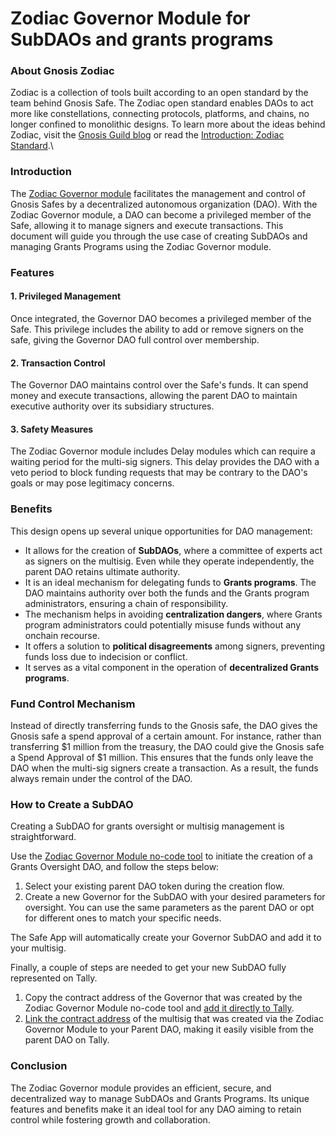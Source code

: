 # Zodiac Governor Module for SubDAOs and grants programs

### About Gnosis Zodiac

Zodiac is a collection of tools built according to an open standard by the team behind Gnosis Safe. The Zodiac open standard enables DAOs to act more like constellations, connecting protocols, platforms, and chains, no longer confined to monolithic designs. To learn more about the ideas behind Zodiac, visit the [Gnosis Guild blog](http://gnosisguild.mirror.xyz/) or read the [Introduction: Zodiac Standard](https://zodiac.wiki/index.php/Introduction:\_Zodiac\_Standard).\


### Introduction

The [Zodiac Governor module](https://zodiac.wiki/index.php/Category:Governor\_Module) facilitates the management and control of Gnosis Safes by a decentralized autonomous organization (DAO). With the Zodiac Governor module, a DAO can become a privileged member of the Safe, allowing it to manage signers and execute transactions. This document will guide you through the use case of creating SubDAOs and managing Grants Programs using the Zodiac Governor module.

### Features

#### 1. Privileged Management

Once integrated, the Governor DAO becomes a privileged member of the Safe. This privilege includes the ability to add or remove signers on the safe, giving the Governor DAO full control over membership.

#### 2. Transaction Control

The Governor DAO maintains control over the Safe's funds. It can spend money and execute transactions, allowing the parent DAO to maintain executive authority over its subsidiary structures.

#### 3. Safety Measures

The Zodiac Governor module includes Delay modules which can require a waiting period for the multi-sig signers. This delay provides the DAO with a veto period to block funding requests that may be contrary to the DAO's goals or may pose legitimacy concerns.

### Benefits

This design opens up several unique opportunities for DAO management:

* It allows for the creation of **SubDAOs**, where a committee of experts act as signers on the multisig. Even while they operate independently, the parent DAO retains ultimate authority.
* It is an ideal mechanism for delegating funds to **Grants programs**. The DAO maintains authority over both the funds and the Grants program administrators, ensuring a chain of responsibility.
* The mechanism helps in avoiding **centralization dangers**, where Grants program administrators could potentially misuse funds without any onchain recourse.
* It offers a solution to **political disagreements** among signers, preventing funds loss due to indecision or conflict.
* It serves as a vital component in the operation of **decentralized Grants programs**.

### Fund Control Mechanism

Instead of directly transferring funds to the Gnosis safe, the DAO gives the Gnosis safe a spend approval of a certain amount. For instance, rather than transferring $1 million from the treasury, the DAO could give the Gnosis safe a Spend Approval of $1 million. This ensures that the funds only leave the DAO when the multi-sig signers create a transaction. As a result, the funds always remain under the control of the DAO.

### How to Create a SubDAO

Creating a SubDAO for grants oversight or multisig management is straightforward.&#x20;

Use the [Zodiac Governor Module no-code tool](https://zodiac.wiki/index.php/Governor\_Module:\_Operator\_Tutorial) to initiate the creation of a Grants Oversight DAO, and follow the steps below:

1. Select your existing parent DAO token during the creation flow.
2. Create a new Governor for the SubDAO with your desired parameters for oversight. You can use the same parameters as the parent DAO or opt for different ones to match your specific needs.

The Safe App will automatically create your Governor SubDAO and add it to your multisig.

Finally, a couple of steps are needed to get your new SubDAO fully represented on Tally.

1. Copy the contract address of the Governor that was created by the Zodiac Governor Module no-code tool and [add it directly to Tally](../../knowledge-base/managing-a-dao/).&#x20;
2. [Link the contract address](../../knowledge-base/managing-a-dao/gnosis-safe.md) of the multisig that was created via the Zodiac Governor Module to your Parent DAO, making it easily visible from the parent DAO on Tally.

### Conclusion

The Zodiac Governor module provides an efficient, secure, and decentralized way to manage SubDAOs and Grants Programs. Its unique features and benefits make it an ideal tool for any DAO aiming to retain control while fostering growth and collaboration.
